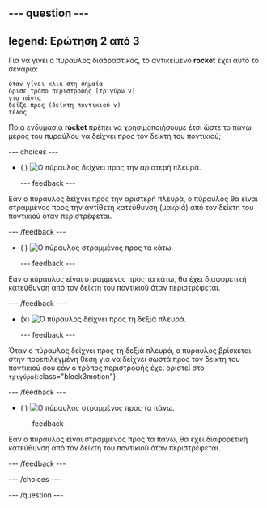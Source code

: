 --- question ---
---
legend: Ερώτηση 2 από 3
---

Για να γίνει ο πύραυλος διαδραστικός, το αντικείμενο **rocket** έχει αυτό το σενάριο:

```blocks3
όταν γίνει κλικ στη σημαία 
όρισε τρόπο περιστροφής [τριγύρω v]
για πάντα
δείξε προς (δείκτη ποντικιού v)
τέλος
```

Ποια ενδυμασία **rocket** πρέπει να χρησιμοποιήσουμε έτσι ώστε το πάνω μέρος του πυραύλου να δείχνει προς τον δείκτη του ποντικιού;

--- choices ---

- ( ) ![Ο πύραυλος δείχνει προς την αριστερή πλευρά.](images/rocket_left.png)

  --- feedback ---

Εάν ο πύραυλος δείχνει προς την αριστερή πλευρά, ο πύραυλος θα είναι στραμμένος προς την αντίθετη κατεύθυνση (μακριά) από τον δείκτη του ποντικιού όταν περιστρέφεται.

  --- /feedback ---

- ( ) ![Ο πύραυλος στραμμένος προς τα κάτω.](images/rocket_down.png)

  --- feedback ---

Εάν ο πύραυλος είναι στραμμένος προς τα κάτω, θα έχει διαφορετική κατεύθυνση από τον δείκτη του ποντικιού όταν περιστρέφεται.

  --- /feedback ---

- (x) ![Ο πύραυλος δείχνει προς τη δεξιά πλευρά.](images/rocket_right.png)

  --- feedback ---

Όταν ο πύραυλος δείχνει προς τη δεξιά πλευρά, ο πύραυλος βρίσκεται στην προεπιλεγμένη θέση για να δείχνει σωστά προς τον δείκτη του ποντικιού σου εάν ο τρόπος περιστροφής έχει οριστεί στο `τριγύρω`{:class="block3motion"}.

  --- /feedback ---

- ( ) ![Ο πύραυλος στραμμένος προς τα πάνω.](images/rocket_up.png)

  --- feedback ---

Εάν ο πύραυλος είναι στραμμένος προς τα πάνω, θα έχει διαφορετική κατεύθυνση από τον δείκτη του ποντικιού όταν περιστρέφεται.

  --- /feedback ---

--- /choices ---

--- /question ---
